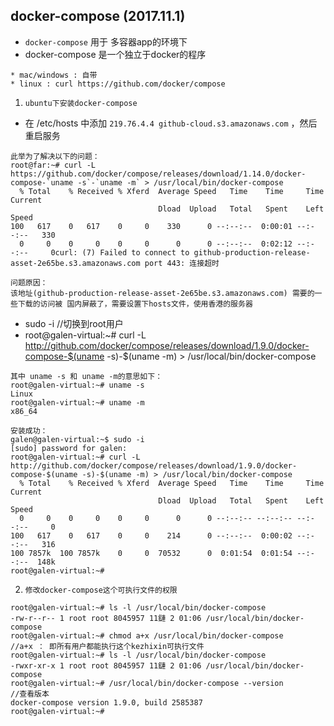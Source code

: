 ## docker-compose (2017.11.1)
* `docker-compose` 用于 多容器app的环境下
* docker-compose 是一个独立于docker的程序
```
* mac/windows : 自带
* linux : curl https://github.com/docker/compose
```
1. `ubuntu下安装docker-compose`

* 在 /etc/hosts 中添加 `219.76.4.4 github-cloud.s3.amazonaws.com` ，然后重启服务
```
此举为了解决以下的问题：
root@far:~# curl -L https://github.com/docker/compose/releases/download/1.14.0/docker-compose-`uname -s`-`uname -m` > /usr/local/bin/docker-compose
  % Total    % Received % Xferd  Average Speed   Time    Time     Time  Current
                                 Dload  Upload   Total   Spent    Left  Speed
100   617    0   617    0     0    330      0 --:--:--  0:00:01 --:--:--   330
  0     0    0     0    0     0      0      0 --:--:--  0:02:12 --:--:--     0curl: (7) Failed to connect to github-production-release-asset-2e65be.s3.amazonaws.com port 443: 连接超时

问题原因：
该地址(github-production-release-asset-2e65be.s3.amazonaws.com) 需要的一些下载的访问被 国内屏蔽了，需要设置下hosts文件，使用香港的服务器
```
* sudo -i   //切换到root用户
* root@galen-virtual:~# curl -L http://github.com/docker/compose/releases/download/1.9.0/docker-compose-$(uname -s)-$(uname -m) > /usr/local/bin/docker-compose
```
其中 uname -s 和 uname -m的意思如下：
root@galen-virtual:~# uname -s
Linux
root@galen-virtual:~# uname -m
x86_64
```
```
安装成功：
galen@galen-virtual:~$ sudo -i
[sudo] password for galen: 
root@galen-virtual:~# curl -L http://github.com/docker/compose/releases/download/1.9.0/docker-compose-$(uname -s)-$(uname -m) > /usr/local/bin/docker-compose
  % Total    % Received % Xferd  Average Speed   Time    Time     Time  Current
                                 Dload  Upload   Total   Spent    Left  Speed
  0     0    0     0    0     0      0      0 --:--:-- --:--:-- --:--:--     0
100   617    0   617    0     0    214      0 --:--:--  0:00:02 --:--:--   316
100 7857k  100 7857k    0     0  70532      0  0:01:54  0:01:54 --:--:--  148k
root@galen-virtual:~#
```
2. `修改docker-compose这个可执行文件的权限`
```
root@galen-virtual:~# ls -l /usr/local/bin/docker-compose 
-rw-r--r-- 1 root root 8045957 11鏈 2 01:06 /usr/local/bin/docker-compose
root@galen-virtual:~# chmod a+x /usr/local/bin/docker-compose           //a+x ： 即所有用户都能执行这个kezhixin可执行文件
root@galen-virtual:~# ls -l /usr/local/bin/docker-compose 
-rwxr-xr-x 1 root root 8045957 11鏈 2 01:06 /usr/local/bin/docker-compose
root@galen-virtual:~# /usr/local/bin/docker-compose --version           //查看版本
docker-compose version 1.9.0, build 2585387
root@galen-virtual:~# 
```